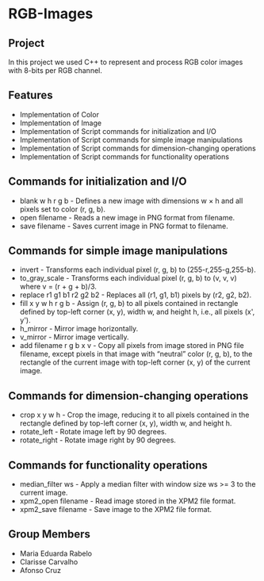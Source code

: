 # RGB-Images

## Project

In this project we used C++ to represent and process RGB color images with 8-bits per RGB channel.

## Features 

- Implementation of Color
- Implementation of Image
- Implementation of Script commands for initialization and I/O
- Implementation of Script commands for simple image manipulations
- Implementation of Script commands for dimension-changing operations
- Implementation of Script commands for functionality operations

## Commands for initialization and I/O

- blank w h r g b - Defines a new image with dimensions w × h and all pixels set to color (r, g, b).
- open filename - Reads a new image in PNG format from filename.
- save filename - Saves current image in PNG format to filename.
  
## Commands for simple image manipulations

- invert - Transforms each individual pixel (r, g, b) to (255-r,255-g,255-b).
- to_gray_scale - Transforms each individual pixel (r, g, b) to (v, v, v) where v = (r + g + b)/3.
- replace r1 g1 b1 r2 g2 b2 - Replaces all (r1,  g1, b1) pixels by (r2,  g2, b2).
- fill x y w h r g b  - Assign (r, g, b) to all pixels contained in rectangle defined by top-left corner (x, y), width w, and height h, i.e., all pixels (x', y'). 
- h_mirror - Mirror image horizontally. 
- v_mirror - Mirror image vertically. 
- add filename r g b x v - Copy all pixels from image stored in PNG file filename, except pixels in that image with “neutral” color (r, g, b), to the rectangle of the current image with top-left corner (x, y) of the current image.

## Commands for dimension-changing operations

- crop x y w h - Crop the image, reducing it to all pixels contained in the rectangle defined by top-left corner (x, y), width w, and height h.
- rotate_left - Rotate image left by 90 degrees.
- rotate_right - Rotate image right by 90 degrees.

## Commands for functionality operations

- median_filter ws - Apply a median filter with window size ws >= 3 to the current image.
- xpm2_open filename - Read image stored in the XPM2 file format.
- xpm2_save filename - Save image to the XPM2 file format.

## Group Members
- Maria Eduarda Rabelo
- Clarisse Carvalho
- Afonso Cruz
